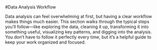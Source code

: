 #Data Analysis Workflow

Data analysis can feel overwhelming at first, but having a clear workflow makes things much easier. This section walks through the typical steps you’ll follow—like exploring the data, cleaning it up, transforming it into something useful, visualizing key patterns, and digging into the analysis. You don’t have to follow it perfectly every time, but it’s a helpful guide to keep your work organized and focused.

